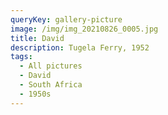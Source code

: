 ```yaml
---
queryKey: gallery-picture
image: /img/img_20210826_0005.jpg
title: David
description: Tugela Ferry, 1952
tags:
  - All pictures
  - David
  - South Africa
  - 1950s
---
```

